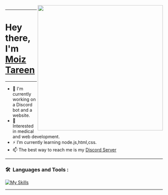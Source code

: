 <img src="https://raw.githubusercontent.com/MicaelliMedeiros/micaellimedeiros/master/image/computer-illustration.png" min-width="400px" max-width="400px" width="400px" align="right">

---

# Hey there, I'm [Moiz Tareen](https://moiztareen.cf)
 
---

- 👋 I'm currently working on a Discord bot and a website.
- 🌱 Interested in medical and web development.
- ⚡  I’m currently learning node.js,html,css.
- 📫 The best way to reach me is my [Discord Server](https://discord.gg/6XWTxvQEvd)


---

### 🛠 &nbsp;Languages and Tools :
<p>  
  
[![My Skills](https://skillicons.dev/icons?i=vscode,html,css,js,nodejs,stackoverflow,github&perline=5)](https://skillicons.dev)
  
</p>

---

    


  
    
 
 

<!---
MoizTareen/MoizTareen is a ✨ special ✨ repository because its `README.md` (this file) appears on your GitHub profile.
You can click the Preview link to take a look at your changes.
--->
